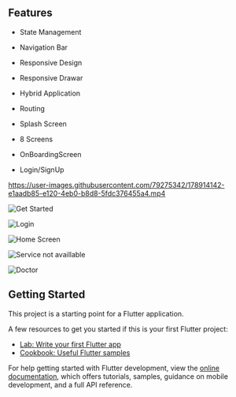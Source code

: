 ## Features

* State Management

* Navigation Bar

* Responsive Design

* Responsive Drawar

* Hybrid Application

* Routing

* Splash Screen

* 8 Screens

* OnBoardingScreen

* Login/SignUp




https://user-images.githubusercontent.com/79275342/178914142-e1aadb85-e120-4eb0-b8d8-5fdc376455a4.mp4





![Get Started](https://user-images.githubusercontent.com/79275342/178913422-3b94af7a-83da-4cff-964c-14c43334459a.jpeg)


![Login](https://user-images.githubusercontent.com/79275342/178913534-b218dc25-f10c-4255-a5e1-e40521a55b2b.jpeg)


![Home Screen](https://user-images.githubusercontent.com/79275342/178913559-49a6eaae-733a-4628-bfa4-20be0b99d6e0.jpeg)


![Service not availlable](https://user-images.githubusercontent.com/79275342/178913605-cf4dc540-e32e-480d-b3f2-4fa2391a4ba0.jpeg)


![Doctor](https://user-images.githubusercontent.com/79275342/178914050-ca20b36b-aadf-4780-a261-81db6ff098ba.jpg)


## Getting Started

This project is a starting point for a Flutter application.

A few resources to get you started if this is your first Flutter project:

- [Lab: Write your first Flutter app](https://docs.flutter.dev/get-started/codelab)
- [Cookbook: Useful Flutter samples](https://docs.flutter.dev/cookbook)

For help getting started with Flutter development, view the
[online documentation](https://docs.flutter.dev/), which offers tutorials,
samples, guidance on mobile development, and a full API reference.
